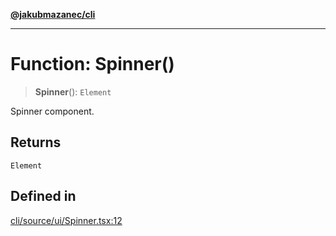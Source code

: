 [**@jakubmazanec/cli**](../README.md)

---

# Function: Spinner()

> **Spinner**(): `Element`

Spinner component.

## Returns

`Element`

## Defined in

[cli/source/ui/Spinner.tsx:12](https://github.com/jakubmazanec/tools/blob/4bb343d3736e4f9f11a014de3241c6054262151e/packages/cli/source/ui/Spinner.tsx#L12)
